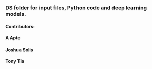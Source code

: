 ### DS folder for input files, Python code and deep learning models.

#### Contributors: 

#### A Apte

#### Joshua Solis

#### Tony Tia
